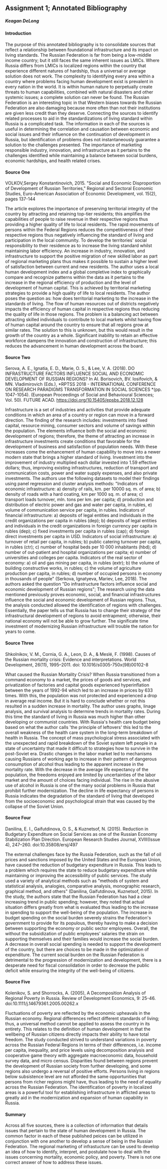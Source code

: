 

## Assignment 1; Annotated Bibliography

##### Keagan DeLong

#### Introduction

The purpose of this annotated bibliography is to consolidate sources that reflect a relationship between foundational infrastructure and its impact on living standards. The Russian Federation is far from being a low-middle income country; but it still faces the same inherent issues as LMICs. Where Russia differs from LMICs is localized regions within the country that experience different natures of hardship, thus a universal or average solution does not work. The complexity to identifying every area within a country where problems facing human development exist is prevalent in every nation in the world. It is within human nature to perpetually create threats to human capabilities, combined with natural disasters and other systemic issues; a complete solution can never be found. The Russian Federation is an interesting topic in that Western biases towards the Russian Federation are also damaging because more often than not their institutions are given less credit than they deserve. Connecting the sources to identify related processes to aid in the standardizations of living standard within Russia is a complicated task. The information in each of the sources is useful in determining the correlation and causation between economic and social issues and their influence on the continuation of development in Russia, but identification of problems does not instantaneously guarantee a solution to the challenges presented. The importance of marketing responsible industry, innovation, and infrastructure as it pertains to the challenges identified while maintaining a balance between social burdens, economic hardships, and health related crises.

#### Source One

VOLKOV,Sergey Konstantinovich, 2015. "Social and Economic Disproportion of Development of Russian Territories," Regional and Sectoral Economic Studies, Euro-American Association of Economic Development, vol. 15(2), pages 137-144

The article explores the importance of preserving territorial integrity of the country by attracting and retaining top-tier residents; this amplifies the capabilities of people to raise revenue in their respective regions thus providing a higher quality of life to local residents. The rapid movements of persons within the Federal Regions reduces the competitiveness of their respective regions thus negatively influencing the standard of living and participation in the local community. To develop the territories' social responsibility to their residence as to increase the living standard whilst maintaining labor efficiency. An increase in industry, innovation, and infrastructure to support the positive migration of new skilled labor as part of regional marketing plans thus makes it possible to sustain a higher level of satisfaction between current and new residents. The author uses a local human development index and a global completive index to graphically compare and recognize patterns within the data as it pertains to the increase in the regional efficiency of production and the level of development of human capital. This is achieved by territorial marketing strategies to provide a high quality of life to local residents. The author poses the question as: how does territorial marketing to the increase in the standards of living. The flow of human resources out of districts negatively impacts the efficiency of human capital in respective regions thus reducing the quality of life in those regions. The problem is a balancing act between attracting skilled individuals to contribute to local markets whilst having flow of human capital around the country to ensure that all regions grow at similar rates. The solution to this is unknown, but this would result in the growth of the country as a whole. Significant inability to retain an effective workforce dampens the innovation and construction of infrastructure; this reduces the advancement in human development across the board.

#### Source Two

Serova, A. E., Ignatia, E. D., Marie, O. S., & Lee, V. A. (2018). DO INFRASTRUCTURE FACTORS INFLUENCE SOCIAL AND ECONOMIC DEVELOPMENT OF RUSSIAN REGIONS? In AI. Borisovich, BV. Iosifovich, & MN. Vladimirovich (Eds.), *RPTSS 2018 - INTERNATIONAL CONFERENCE ON RESEARCH PARADIGMS TRANSFORMATION IN SOCIAL SCIENCES *(pp. 1047-1054). (European Proceedings of Social and Behavioural Sciences; Vol. 50). FUTURE ACAD. https://doi.org/10.15405/epsbs.2018.12.128

Infrastructure is a set of industries and activities that provide adequate conditions in which an area of a country or region can move in a forward direction. The finding of the research includes: investments into fixed capital, resource mining, consumer sectors and volume of savings within the population. The elements influence both the social and economic development of regions; therefore, the theme of attracting an increase in infrastructure investments create conditions that favorable for the development of business and satisfaction of population needs. With these increases come the enhancement of human capability to move into a newer modern state that brings a higher standard of living. Investment into the improvement of industry multiplied each dollar invested into 1.59 effective dollars; thus, improving existing infrastructures, reduction of transport and communication costs, power and water supply expenses, and also private investments. The authors use the following datasets to model their findings using panel regression and cluster analysis methods: "Indicators of economic infrastructure: a) density of rails, km. per 10000 sq. m. of area; b) density of roads with a hard coating, km per 1000 sq. m. of area; c) transport loads turnover, mln. tons per km. per capita; d) production and distribution of electric power and gas and water per capita, in rubles, e) volume of communication service per capita, in rubles. Indicators of financial infrastructure: а) deposits of legal entities and individuals in the credit organizations per capita in rubles (dep); b) deposits of legal entities and individuals in the credit organizations in foreign currency per capita in rubles (dep); c) fixed investments per capita in rubles (cap); d) foreign direct investments per capita in USD. Indicators of social infrastructure: а) turnover of retail per capita, in rubles; b) public catering turnover per capita, in rubles (ctr); c) number of hospital beds per 10 000 inhabitants (hbd); d) number of out-patient and hospital organizations per capita; e) number of universities and colleges per capita. Indicators of the real sector of economy: а) oil and gas mining per capita, in rubles (extr); b) the volume of building constructive works, in rubles; c) the volume of agriculture production per capita, in rubles; d) number of occupied persons in economy in thousands of people" (Serkova, Ignatyeva, Mariev, Lee, 2018). The authors asked the question "Do infrastructure factors influence social and economic development of Russian regions"; The research using the data mentioned previously proves economic, social, and financial infrastructures influence the social and economic development of Russian regions. Thus, the analysis conducted allowed the identification of regions with challenges. Essentially, the paper tells us that Russia has to change their strategy of the infrastructural development of regions to avoid entrapment; otherwise, their national economy will not be able to grow further. The significate time investment of modernizing Russian infrastructure will trouble the nation for years to come.

#### Source Three

Shkolnikov, V. M., Cornia, G. A., Leon, D. A., & Meslé, F. (1998). Causes of the Russian mortality crisis: Evidence and interpretations. World Development, 26(11), 1995–2011. doi: 10.1016/s0305-750x(98)00102-8

What caused the Russian Mortality Crisis? When Russia transitioned from a command economy to a market, the prices of goods and services, and privatization of factories and capital goods experienced hyperinflation between the years of 1992-94 which led to an increase in prices by 633 times. With this, the population was not protected and experienced a drop in average real income. But it is hard to conclude whether or not this resulted in a sudden increase in mortality. The author uses graphs, linage analysis, and survival analysis to determine trends in mortality rates. During this time the standard of living in Russia was much higher than other developing or communist countries. With Russia's health care budget being based on what the author calls 'the principle of leftovers' this led to the overall weakness of the health care system in the long-term breakdown of health in Russia. The concept of mass psychological stress associated with the unexpected and rapid breakdown of the Soviet system left people in a state of uncertainty that made it difficult to strategies how to survive in the post-Soviet era. Drastic changes in the labor market led to mechanisms causing Russians of working age to increase in their pattern of dangerous consumption of alcohol thus leading to the apparent increase in the mortality rate. With the decrease in the average life expectancy of the population, the freedoms enjoyed are limited by uncertainties of the labor market and the amount of choices facing individual. The rise in the abusive use of alcohol in Russia is one of the many social problems in Russia that prohibit further modernization. The decline in life expectancy of persons in Russia indicates the degradation of the standard of living that developed from the socioeconomic and psychological strain that was caused by the collapse of the Soviet Union.

#### Source Four

Danilina, E. I., Gaifutdinova, O. S., & Kuznetsof, N. (2015). Reduction in Budgetary Expenditure on Social Services as one of the Russian Economy Stabilization Plan Direction. European Research Studies Journal, XVIII(Issue 4), 247–260. doi:10.35808/ersj/497

The external challenges face by the Russia Federation, such as the fall of oil prices and sanctions imposed by the United States and the European Union, have caused the reduction of budgetary expenditure in Russia. This leads to a problem which requires the state to reduce budgetary expenditure while maintaining or improving the accessibility of public services. The study used a variety of analytical methods such as "methods of system and statistical analysis, analogies, comparative analysis, monographic research, graphical method, and others" (Danilina, Gaifutdinova, Kuznetsof, 2015). In the study, the authors state that the Russian Federation has had a clear increasing trend in public spending; however, they noted that actual situation differs greatly from what is evaluated thus leading to the increase in spending to support the well-being of the population. The increase in budget spending on the social burden severely strains the Federation's government to provide for its populous, thereby having to make a decision between supporting the economy or public sector employees. Overall, the without the subsidization of public employees’ salaries the strain on supporting themselves and their families would increase the social burden. A decrease in overall social spending is needed to support the development of the country, but there are choices to be made in the optimization of expenditure. The current social burden on the Russian Federation is detrimental to the progression of modernization and development, there is a desperate need for fiscal consolidation in order to decrease the public deficit while ensuring the integrity of the well-being of citizens.

#### Source Five

Kolenikov, S. and Shorrocks, A. (2005), A Decomposition Analysis of Regional Poverty in Russia. Review of Development Economics, 9: 25-46. doi:10.1111/j.14679361.2005.00262.x

Fluctuations of poverty are reflected by the economic upheavals in the Russian economy. Regional differences reflect different standards of living; thus, a universal method cannot be applied to assess the country in its entirety. This relates to the definition of human development in that the wellbeing of Russian citizens directly impacts their ability to have total freedom. The study conducted strived to understand variations in poverty across the Russian Federal Regions in terms of their differences, i.e. income per capita, inequality, and price levels using decomposition analysis and cooperative game theory with aggregate macroeconomic data, household survey data, and micro census. Disparities found between regions prevent the development of Russian society from further developing, and some regions also undergo a reversal of positive efforts. Persons living in regions below subsistence level are not afforded the same opportunities that persons from richer regions might have, thus leading to the need of equality across the Russian Federation. The identification of poverty in localized areas is a powerful tool for establishing infrastructure in afflicted areas to greatly aid in the modernization and expansion of human capability in Russia.

#### Summary

Across all five sources, there is a collection of information that details issues that pertain to the state of human development in Russia. The common factor in each of these published peices can be utilized in conjunction with one another to develop a sense of being in the Russian Federation. The regional marketing of infrastucture can be used to develop an idea of how to identify, interpret, and postulate how to deal with the issues concerning mortality, economic policy, and poverty. There is not one correct answer of how to address these issues. 


